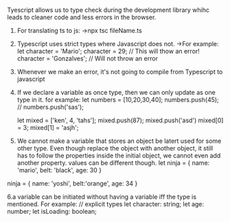 Tyescript allows us to type check during the development library whihc leads to cleaner code and less errors in the browser.

1. For translating ts to js:
   ->npx tsc fileName.ts

2. Typescript uses strict types where Javascript does not.
   ->For example:
   let character = 'Mario';
   character = 29; // This will thow an error!
   character = 'Gonzalves'; // Will not throw an error

3. Whenever we make an error, it's not going to compile from Typescript to javascript

4. If we declare a variable as once type, then we can only update as one type in it.
   for example:
   let numbers = [10,20,30,40];
   numbers.push(45);
   // numbers.push('sas');

   let mixed = ['ken', 4, 'tahs'];
   mixed.push(87);
   mixed.push('asd')
   mixed[0] = 3;
   mixed[1] = 'asjh';

5. We cannot make a variable that stores an object be latert used for some other type. Even though replace the object with another object, it still has to follow the properties inside the initial object, we cannot even add another property. values can be different though.
   let ninja = {
   name: 'mario',
   belt: 'black',
   age: 30
   }

ninja = {
name: 'yoshi',
belt:'orange',
age: 34
}

6.a variable can be initiated without having a variable iff the type is mentioned. For example:
// explicit types
let character: string;
let age: number;
let isLoading: boolean;

